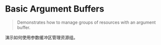 #  Basic Argument Buffers

> Demonstrates how to manage groups of resources with an argument buffer.

演示如何使用参数缓冲区管理资源组。

